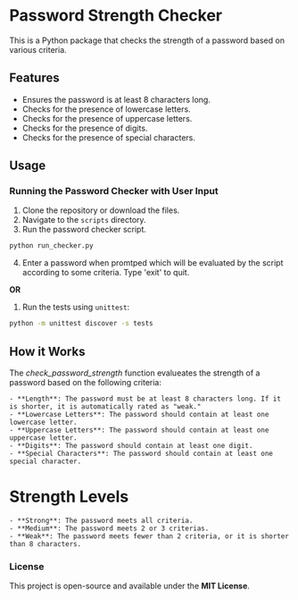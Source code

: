 # Password Strength Checker

This is a Python package that checks the strength of a password based on various criteria.

## Features

- Ensures the password is at least 8 characters long.
- Checks for the presence of lowercase letters.
- Checks for the presence of uppercase letters.
- Checks for the presence of digits.
- Checks for the presence of special characters.

## Usage

### Running the Password Checker with User Input

1. Clone the repository or download the files.
2. Navigate to the `scripts` directory.
3. Run the password checker script.

```bash
python run_checker.py
```

4. Enter a password when promtped which will be evaluated by the script according to some criteria. Type 'exit' to quit.

**OR**

1. Run the tests using `unittest`:

```bash
python -m unittest discover -s tests
```

## How it Works

The _check_password_strength_ function evalueates the strength of a password based on the following criteria:

    - **Length**: The password must be at least 8 characters long. If it is shorter, it is automatically rated as "weak."
    - **Lowercase Letters**: The password should contain at least one lowercase letter.
    - **Uppercase Letters**: The password should contain at least one uppercase letter.
    - **Digits**: The password should contain at least one digit.
    - **Special Characters**: The password should contain at least one special character.

# Strength Levels

    - **Strong**: The password meets all criteria.
    - **Medium**: The password meets 2 or 3 criterias.
    - **Weak**: The password meets fewer than 2 criteria, or it is shorter than 8 characters.

### License

This project is open-source and available under the **MIT License**.
